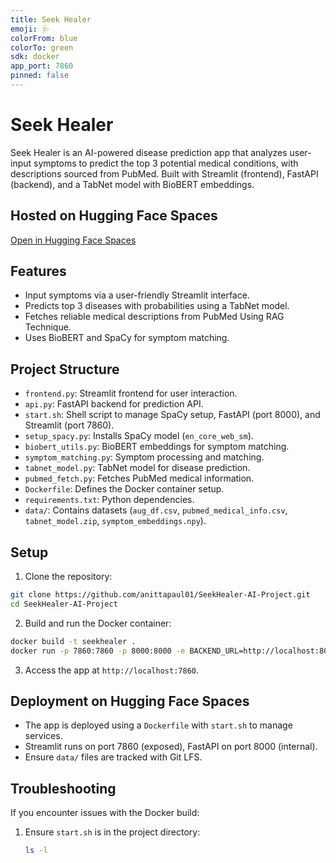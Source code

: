 ```yaml
---
title: Seek Healer
emoji: 🩺
colorFrom: blue
colorTo: green
sdk: docker
app_port: 7860
pinned: false
---
```


# Seek Healer

Seek Healer is an AI-powered disease prediction app that analyzes user-input symptoms to predict the top 3 potential medical conditions, with descriptions sourced from PubMed. Built with Streamlit (frontend), FastAPI (backend), and a TabNet model with BioBERT embeddings.

## Hosted on Hugging Face Spaces
[Open in Hugging Face Spaces](https://huggingface.co/spaces/anitta-paul/SeekHealer)

## Features
- Input symptoms via a user-friendly Streamlit interface.
- Predicts top 3 diseases with probabilities using a TabNet model.
- Fetches reliable medical descriptions from PubMed Using RAG Technique.
- Uses BioBERT and SpaCy for symptom matching.

## Project Structure
- `frontend.py`: Streamlit frontend for user interaction.
- `api.py`: FastAPI backend for prediction API.
- `start.sh`: Shell script to manage SpaCy setup, FastAPI (port 8000), and Streamlit (port 7860).
- `setup_spacy.py`: Installs SpaCy model (`en_core_web_sm`).
- `biobert_utils.py`: BioBERT embeddings for symptom matching.
- `symptom_matching.py`: Symptom processing and matching.
- `tabnet_model.py`: TabNet model for disease prediction.
- `pubmed_fetch.py`: Fetches PubMed medical information.
- `Dockerfile`: Defines the Docker container setup.
- `requirements.txt`: Python dependencies.
- `data/`: Contains datasets (`aug_df.csv`, `pubmed_medical_info.csv`, `tabnet_model.zip`, `symptom_embeddings.npy`).

## Setup
1. Clone the repository:
```bash
git clone https://github.com/anittapaul01/SeekHealer-AI-Project.git
cd SeekHealer-AI-Project
```
2. Build and run the Docker container:
```bash
docker build -t seekhealer .
docker run -p 7860:7860 -p 8000:8000 -e BACKEND_URL=http://localhost:8000 seekhealer
```
3. Access the app at `http://localhost:7860`.

## Deployment on Hugging Face Spaces
- The app is deployed using a `Dockerfile` with `start.sh` to manage services.
- Streamlit runs on port 7860 (exposed), FastAPI on port 8000 (internal).
- Ensure `data/` files are tracked with Git LFS.

## Troubleshooting
If you encounter issues with the Docker build:
1. Ensure `start.sh` is in the project directory:
   ```bash
   ls -l
